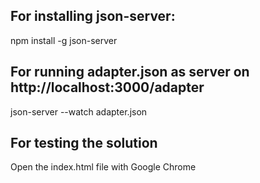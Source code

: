 ## For installing json-server:

npm install -g json-server

## For running adapter.json as server on http://localhost:3000/adapter

json-server --watch adapter.json

## For testing the solution

Open the index.html file with Google Chrome